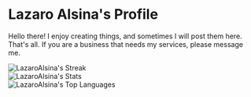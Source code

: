 # Lazaro Alsina's Profile
Hello there! I enjoy creating things, and sometimes I will post them here. That's all. If you are a business that needs my services, please message me.

![LazaroAlsina's Streak](https://github-readme-streak-stats.herokuapp.com/?user=LazaroAlsina&theme=dracula&hide_border=false)
<br>
![LazaroAlsina's Stats](https://github-readme-stats.vercel.app/api?username=LazaroAlsina&theme=dracula&show_icons=true&hide_border=false&count_private=false)
<br>
![LazaroAlsina's Top Languages](https://github-readme-stats.vercel.app/api/top-langs/?username=LazaroAlsina&theme=dracula&show_icons=true&hide_border=false&layout=compact)
<br>
